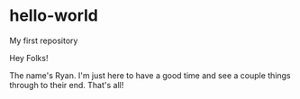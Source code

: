 # hello-world
My first repository

Hey Folks!

The name's Ryan. I'm just here to have a good time and see a couple things through to their end. That's all!
